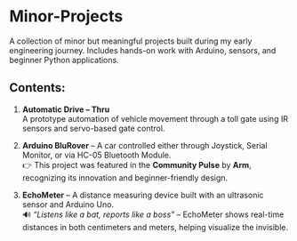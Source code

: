 # Minor-Projects

A collection of minor but meaningful projects built during my early engineering journey. Includes hands-on work with Arduino, sensors, and beginner Python applications.

## Contents:

1. **Automatic Drive – Thru**  
   A prototype automation of vehicle movement through a toll gate using IR sensors and servo-based gate control.

2. **Arduino BluRover** – A car controlled either through Joystick, Serial Monitor, or via HC-05 Bluetooth Module.  
   👉 This project was featured in the **Community Pulse** by **Arm**, recognizing its innovation and beginner-friendly design.

3. **EchoMeter** – A distance measuring device built with an ultrasonic sensor and Arduino Uno.  
   🔊 *“Listens like a bat, reports like a boss”* – EchoMeter shows real-time distances in both centimeters and meters, helping visualize the invisible.
